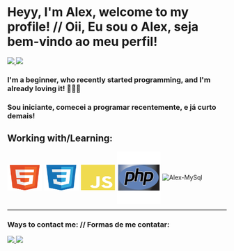 # Heyy, I'm Alex, welcome to my profile! // Oii, Eu sou o Alex, seja bem-vindo ao meu perfil!


<div>
  <a href="https://github.com/Alex-Martins12">
      <img height="140em" src="https://github-readme-stats.vercel.app/api?username=Alex-Martins12&hide=contribs&count_private=true&show_icons=true&theme=tokyonight"/>
      <img height="140em" src="https://github-readme-stats.vercel.app/api/top-langs/?username=Alex-Martins12&langs_count=5&layout=compact&theme=tokyonight"/>
  </a>   
</div>
<h3>I'm a beginner, who recently started programming, and I'm already loving it! 👨‍💻😄</h3>
<h3>Sou iniciante, comecei a programar recentemente, e já curto demais!</h3>

<h2>Working with/Learning:</h2>
<div style="display: inline_block">
  <img align="center" alt="Alex-HTML" height="60" width="80" src="https://raw.githubusercontent.com/devicons/devicon/master/icons/html5/html5-original.svg">
  <img align="center" alt="Alex-CSS" height="60" width="80" src="https://raw.githubusercontent.com/devicons/devicon/master/icons/css3/css3-original.svg">
  <img align="center" alt="Alex-Js" height="60" width="80" src="https://raw.githubusercontent.com/devicons/devicon/master/icons/javascript/javascript-plain.svg">
  <img align="center" alt="Alex-Php" height="120" width="100" src="https://raw.githubusercontent.com/devicons/devicon/master/icons/php/php-original.svg">
  <img align="center" alt="Alex-MySql" height="120" width="140" src="https://waresoft.com.br/wp-content/uploads/2021/04/MySQL_Logo_600x600.png">
</div>

<hr>
<h3>Ways to contact me: // Formas de me contatar:</h3>
<div>
  <a href="mailto:alexoscarmartins1211@gmail.com">
    <img src="https://img.shields.io/badge/-Gmail-%23333?style=for-the-badge&logo=gmail&logoColor=white" target="_blank">
  </a>
  <a href="https://www.instagram.com/alex.martins121/" target="_blank">
    <img src="https://img.shields.io/badge/-Instagram-%23E4405F?style=for-the-badge&logo=instagram&logoColor=white" target="_blank">
  </a>
</div> 
